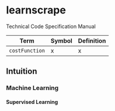 # learnscrape
Technical Code Specification Manual


| Term | Symbol | Definition |
|------|--------|------------|
| `costFunction`      | x      |  x         |
 

## Intuition

### Machine Learning

#### Supervised Learning


